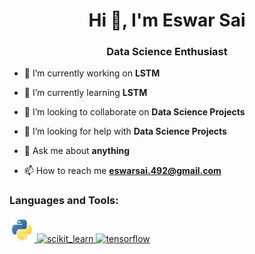 <h1 align="center">Hi 👋, I'm Eswar Sai</h1>
<h3 align="center">Data Science Enthusiast</h3>

- 🔭 I’m currently working on **LSTM**

- 🌱 I’m currently learning **LSTM**

- 👯 I’m looking to collaborate on **Data Science Projects**

- 🤝 I’m looking for help with **Data Science Projects**

- 💬 Ask me about **anything**

- 📫 How to reach me **eswarsai.492@gmail.com**


<h3 align="left">Languages and Tools:</h3>
<p align="left"> <a href="https://www.python.org" target="_blank"> <img src="https://raw.githubusercontent.com/devicons/devicon/master/icons/python/python-original.svg" alt="python" width="40" height="40"/> </a> <a href="https://scikit-learn.org/" target="_blank"> <img src="https://upload.wikimedia.org/wikipedia/commons/0/05/Scikit_learn_logo_small.svg" alt="scikit_learn" width="40" height="40"/> </a> <a href="https://www.tensorflow.org" target="_blank"> <img src="https://www.vectorlogo.zone/logos/tensorflow/tensorflow-icon.svg" alt="tensorflow" width="40" height="40"/> </a> </p>
